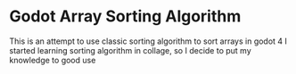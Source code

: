 # Godot Array Sorting Algorithm
 This is an attempt to use classic sorting algorithm to sort arrays in godot 4
 I started learning sorting algorithm in collage, so I decide to put my knowledge to good use
 
